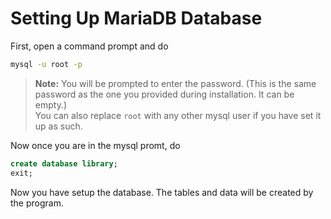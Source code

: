 # Setting Up MariaDB Database

First, open a command prompt and do
```bash
mysql -u root -p
```
> **Note:** You will be prompted to enter the password. (This is the same password as the one you provided during installation. It can be empty.) \
You can also replace `root` with any other mysql user if you have set it up as such.

Now once you are in the mysql promt, do
```sql
create database library;
exit;
```

Now you have setup the database. The tables and data will be created by the program.

